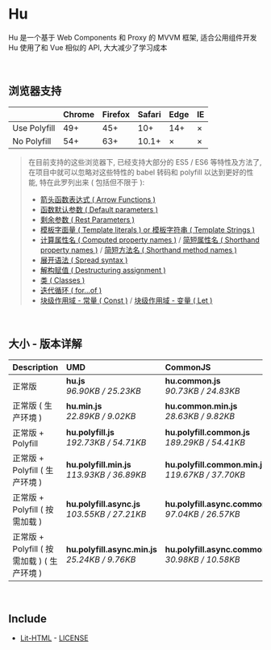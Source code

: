 # Hu
Hu 是一个基于 Web Components 和 Proxy 的 MVVM 框架, 适合公用组件开发<br>
Hu 使用了和 Vue 相似的 API, 大大减少了学习成本

<br>

## 浏览器支持

|              | Chrome | Firefox | Safari | Edge | IE |
| :-           | :-     | :-      | :-     | :-   | :- |
| Use Polyfill | 49+    | 45+     | 10+    | 14+  | ×  |
| No Polyfill  | 54+    | 63+     | 10.1+  | ×    | ×  |

> 在目前支持的这些浏览器下, 已经支持大部分的 ES5 / ES6 等特性及方法了,<br>
> 在项目中就可以忽略对这些特性的 babel 转码和 polyfill 以达到更好的性能, 特在此罗列出来 ( 包括但不限于 ): <br>
  > - [箭头函数表达式 ( Arrow Functions )](https://developer.mozilla.org/zh-CN/docs/Web/JavaScript/Reference/Functions/Arrow_functions)
  > - [函数默认参数 ( Default parameters )](https://developer.mozilla.org/zh-CN/docs/Web/JavaScript/Reference/Functions/Default_parameters)
  > - [剩余参数 ( Rest Parameters )](https://developer.mozilla.org/zh-CN/docs/Web/JavaScript/Reference/Functions/Rest_parameters)
  > - [模板字面量 ( Template literals ) or 模板字符串 ( Template Strings )](https://developer.mozilla.org/zh-CN/docs/Web/JavaScript/Reference/template_strings)
  > - [计算属性名 ( Computed property names )](https://developer.mozilla.org/zh-CN/docs/Web/JavaScript/Reference/Operators/Object_initializer#计算属性名) / [简短属性名 ( Shorthand property names )](https://developer.mozilla.org/zh-CN/docs/Web/JavaScript/Reference/Operators/Object_initializer#属性定义) / [简短方法名 ( Shorthand method names )](https://developer.mozilla.org/zh-CN/docs/Web/JavaScript/Reference/Operators/Object_initializer#方法定义)
  > - [展开语法 ( Spread syntax )](https://developer.mozilla.org/zh-CN/docs/Web/JavaScript/Reference/Operators/Spread_syntax)
  > - [解构赋值 ( Destructuring assignment )](https://developer.mozilla.org/zh-CN/docs/Web/JavaScript/Reference/Operators/Destructuring_assignment)
  > - [类 ( Classes )](https://developer.mozilla.org/zh-CN/docs/Web/JavaScript/Reference/Classes)
  > - [迭代循环 ( for...of )](https://developer.mozilla.org/zh-CN/docs/Web/JavaScript/Reference/Statements/for...of)
  > - [块级作用域 - 常量 ( Const )](https://developer.mozilla.org/zh-CN/docs/Web/JavaScript/Reference/Statements/const) / [块级作用域 - 变量 ( Let )](https://developer.mozilla.org/zh-CN/docs/Web/JavaScript/Reference/Statements/let)

<br>

## 大小 - 版本详解
| Description | UMD | CommonJS | ES Module |
| :- | :- | :- | :- |
| 正常版 | **hu.js**<br>*96.90KB / 25.23KB* | **hu.common.js**<br>*90.73KB / 24.83KB* | **hu.esm.js**<br>*90.72KB / 24.82KB* |
| 正常版 ( 生产环境 ) | **hu.min.js**<br>*22.89KB / 9.02KB* | **hu.common.min.js**<br>*28.63KB / 9.82KB* | **hu.esm.min.js**<br>*22.72KB / 8.95KB* |
| 正常版 + Polyfill | **hu.polyfill.js**<br>*192.73KB / 54.71KB* | **hu.polyfill.common.js**<br>*189.29KB / 54.41KB* | **hu.polyfill.esm.js**<br>*189.27KB / 54.39KB* |
| 正常版 + Polyfill ( 生产环境 ) | **hu.polyfill.min.js**<br>*113.93KB / 36.89KB* | **hu.polyfill.common.min.js**<br>*119.67KB / 37.70KB* | **hu.polyfill.esm.min.js**<br>*113.76KB / 36.82KB* |
| 正常版 + Polyfill ( 按需加载 ) | **hu.polyfill.async.js**<br>*103.55KB / 27.21KB* | **hu.polyfill.async.common.js**<br>*97.04KB / 26.57KB* | **hu.polyfill.async.esm.js**<br>*97.02KB / 26.55KB* |
| 正常版 + Polyfill ( 按需加载 ) ( 生产环境 ) | **hu.polyfill.async.min.js**<br>*25.24KB / 9.76KB* | **hu.polyfill.async.common.min.js**<br>*30.98KB / 10.58KB* | **hu.polyfill.async.esm.min.js**<br>*25.07KB / 9.69KB* |

<br>

## Include
  - [Lit-HTML](https://github.com/Polymer/lit-html) \- [LICENSE](https://github.com/Polymer/lit-html/blob/master/LICENSE)